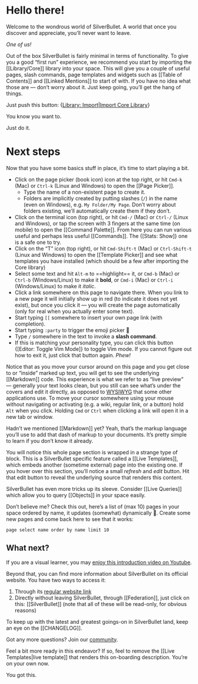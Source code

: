 # Hello there!
Welcome to the wondrous world of SilverBullet. A world that once you discover and appreciate, you’ll never want to leave.

_One of us!_

Out of the box SilverBullet is fairly minimal in terms of functionality. To give you a good “first run” experience, we recommend you start by importing the [[Library/Core]] library into your space. This will give you a couple of useful pages, slash commands, page templates and widgets such as [[Table of Contents]] and [[Linked Mentions]] to start of with. If you have no idea what those are — don’t worry about it. Just keep going, you’ll get the hang of things.

Just push this button: {[Library: Import|Import Core Library]("!silverbullet.md/Library/Core/")}

You know you want to.

Just do it.

# Next steps
Now that you have some basics stuff in place, it’s time to start playing a bit.

* Click on the page picker (book icon) icon at the top right, or hit `Cmd-k` (Mac) or `Ctrl-k` (Linux and Windows) to open the [[Page Picker]].
  * Type the name of a non-existent page to create it.
  * Folders are implicitly created by putting slashes (`/`) in the name (even on Windows), e.g. `My Folder/My Page`. Don’t worry about folders existing, we’ll automatically create them if they don’t.
* Click on the terminal icon (top right), or hit `Cmd-/` (Mac) or `Ctrl-/` (Linux and Windows), or tap the screen with 3 fingers at the same time (on mobile) to open the [[Command Palette]]. From here you can run various useful and perhaps less useful [[Commands]]. The {[Stats: Show]} one is a safe one to try.
* Click on the “T” icon (top right), or hit `Cmd-Shift-t` (Mac) or `Ctrl-Shift-t` (Linux and Windows) to open the [[Template Picker]] and see what templates you have installed (which should be a few after importing the Core library)
* Select some text and hit `Alt-m` to ==highlight== it, or `Cmd-b` (Mac) or `Ctrl-b` (Windows/Linux) to make it **bold**, or `Cmd-i` (Mac) or `Ctrl-i` (Windows/Linux) to make it _italic_.
* Click a link somewhere on this page to navigate there. When you link to a new page it will initially show up in red (to indicate it does not yet exist), but once you click it — you will create the page automatically (only for real when you actually enter some text).
* Start typing `[[` somewhere to insert your own page link (with completion).
* Start typing `:party` to trigger the emoji picker 🎉
* Type `/` somewhere in the text to invoke a **slash command**.
* If this is matching your personality type, you can click this button {[Editor: Toggle Vim Mode]} to toggle Vim mode. If you cannot figure out how to exit it, just click that button again. _Phew!_

Notice that as you move your cursor around on this page and you get close to or “inside” marked up text, you will get to see the underlying [[Markdown]] code. This experience is what we refer to as “live preview” — generally your text looks clean, but you still can see what’s under the covers and edit it directly, as opposed to [WYSIWYG](https://en.wikipedia.org/wiki/WYSIWYG) that some other applications use. To move your cursor somewhere using your mouse without navigating or activating (e.g. a wiki, regular link, or a button) hold `Alt` when you click. Holding `Cmd` or `Ctrl` when clicking a link will open it in a new tab or window.

Hadn’t we mentioned [[Markdown]] yet? Yeah, that’s the markup language you’ll use to add that dash of markup to your documents. It’s pretty simple to learn if you don’t know it already.

You will notice this whole page section is wrapped in a strange type of block. This is a SilverBullet specific feature called a [[Live Templates]], which embeds another (sometime external) page into the existing one. If you hover over this section, you’ll notice a small _refresh_ and _edit_ button. Hit that edit button to reveal the underlying source that renders this content.

SilverBullet has even more tricks up its sleeve. Consider [[Live Queries]] which allow you to query [[Objects]] in your space easily.

Don’t believe me? Check this out, here’s a list of (max 10) pages in your space ordered by name, it updates (somewhat) dynamically 🤯. Create some new pages and come back here to see that it works:

```query
page select name order by name limit 10 
```

## What next?
If you are a visual learner, you may [enjoy this introduction video on Youtube](https://www.youtube.com/watch?v=BbNbZgOwB-Y).

Beyond that, you can find more information about SilverBullet on its official website. You have two ways to access it:

1. Through its [regular website link](https://silverbullet.md/)
2. Directly without leaving SilverBullet, through [[Federation]], just click on this: [[SilverBullet]] (note that all of these will be read-only, for obvious reasons)

To keep up with the latest and greatest goings-on in SilverBullet land, keep an eye on the [[CHANGELOG]].

Got any more questions? Join our [community](https://community.silverbullet.md/).

Feel a bit more ready in this endeavor? If so, feel to remove the [[Live Templates|live template]] that renders this on-boarding description. You’re on your own now.

You got this.